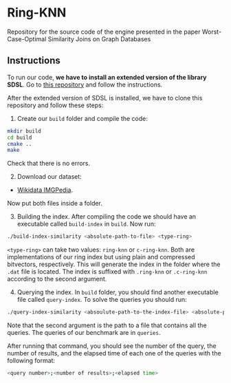 # Ring-KNN

Repository for the source code of the engine presented in the paper Worst-Case-Optimal Similarity Joins on Graph Databases

## Instructions

To run our code, **we have to install an extended version of the library SDSL**. Go to [this repository](https://github.com/darroyue/sdsl-lite) and follow the instructions.

After the extended version of SDSL is installed, we have to clone this repository and follow these steps:

1. Create our `build` folder and compile the code:
```Bash
mkdir build
cd build
cmake ..
make
```

Check that there is no errors.

2. Download our dataset:

- [Wikidata IMGPedia](https://figshare.com/s/889a0fc62ab4f655b593).

Now put both files inside a folder.

3. Building the index. After compiling the code we should have an executable called `build-index` in `build`. Now run:

```Bash
./build-index-similarity <absolute-path-to-file> <type-ring>
```

`<type-ring>` can take two values: `ring-knn` or `c-ring-knn`. Both are implementations of our ring index but using plain and compressed bitvectors, respectively.
This will generate the index in the folder where the `.dat` file is located. The index is suffixed with `.ring-knn` or `.c-ring-knn` according to the second argument.

4. Querying the index. In `build` folder, you should find another executable file called `query-index`. To solve the queries you should run:

```Bash
./query-index-similarity <absoulute-path-to-the-index-file> <absolute-path-to-the-query-file>
```

Note that the second argument is the path to a file that contains all the queries. The queries of our benchmark are in `queries`.

After running that command, you should see the number of the query, the number of results, and the elapsed time of each one of the queries with the following format:
```Bash
<query number>;<number of results>;<elapsed time>
```
